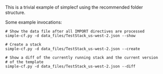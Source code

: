 This is a trivial example of simplecf using the recommended folder structure.

Some example invocations:

```
# Show the data file after all IMPORT directives are processed
simple-cf.py -d data_files/TestStack_us-west-2.json --show

# Create a stack
simple-cf.py -d data_files/TestStack_us-west-2.json --create

# Show a diff of the currently running stack and the current version
# of the template
simple-cf.py -d data_files/TestStack_us-west-2.json --diff
```


